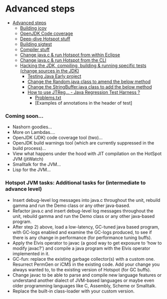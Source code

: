 # Advanced steps

* [Advanced steps](advanced_steps.md)
   * [Building jcov](building_jcov.md)
   * [OpenJDK Code coverage](openjdk_code_coverage.md)
   * [Deep-dive Hotspot stuff](deep-dive_hotspot_stuff.md)
   * [Building sigtest](building_sigtest.md)
   * [Compiler stuff](compiler_stuff.md)
   * [Change java.c & run Hotspot from within Eclipse](change_javac_&_run_hotspot_from_within_eclipse.md)
   * [Change java.c & run Hotspot from the CLI](change_javac_&_run_hotspot_from_the_cli.md)
   * [Hacking the JDK, compiling, building & running specific tests (change sources in the JDK)](hacking_the_jdk,_compiling,_building_&_running_specific_tests_change_sources_in_the_jdk.md)
       * [Testing Java Early project](testing_java_early_project.md)
       * [Change the Random.java class to amend the below method](change_the_randomjava_class_to_amend_the_below_method.md)
       * [Change the StringBuffer.java class to add the below method](change_the_stringbufferjava_class_to_add_the_below_method.md)
       * [How to use JTReg… - Java Regression Test Harness ?](how_to_use_jtreg_-_java_regression_test_harness.md)
           * [Problems.txt](problems.txt.md)
           * [Examples of annotations in the header of test]


### Coming soon…

* Nashorn goodies…
* More on Lambdas….
* OpenJDK (JDK) code coverage tool (two)…
* OpenJDK build warnings tool (which are currently suppressed in the build process)...
* View what happens under the hood with JIT compilation on the HotSpot JVM (jitWatch)
* Smalltalk for the JVM...
* Lisp for the JVM…


### Hotspot JVM tasks: Additional tasks for (intermediate to advance level)

*  Insert debug-level log messages into java.c throughout the unit, rebuild gamma and run the Demo class or any other java-based.
*  Refactor java.c and insert debug-level log messages throughout the unit, rebuild gamma and run the Demo class or any other java-based program.
*  After step 2) above, load a low-latency, GC-tuned java based program, with GC-logs enabled and examine the GC-logs produced, to see if there is any change in performance (for performance tuning buffs).
*  Apply the Elvis operator to javac (a good way to get exposure to ‘how to modify javac?’) and compile a java program with the Elvis operator implemented in it.
*  GC-fun: replace the existing garbage collector(s) with a custom one. Resurrect PermGen or iCMS in the existing code. Add your change you always wanted to, to the existing version of Hotspot (for GC buffs).
*  Change javac to be able to parse and compile new language features or understand another dialect of JVM-based languages or maybe even older programming languages like C, Assembly, Scheme or Smalltalk.
*  Replace the built-in class-loader with your custom version.